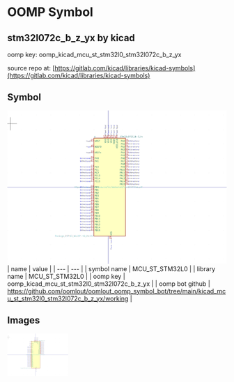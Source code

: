 # OOMP Symbol  
## stm32l072c_b_z_yx  by kicad  
  
oomp key: oomp_kicad_mcu_st_stm32l0_stm32l072c_b_z_yx  
  
source repo at: [https://gitlab.com/kicad/libraries/kicad-symbols](https://gitlab.com/kicad/libraries/kicad-symbols)  
## Symbol  
  
[![working.png](working_600.png)](working.png)  
| name | value | 
| --- | --- | 
| symbol name | MCU_ST_STM32L0 | 
| library name | MCU_ST_STM32L0 | 
| oomp key | oomp_kicad_mcu_st_stm32l0_stm32l072c_b_z_yx | 
| oomp bot github | https://github.com/oomlout/oomlout_oomp_symbol_bot/tree/main/kicad_mcu_st_stm32l0_stm32l072c_b_z_yx/working | 
## Images  
  
[![working.png](working_140.png)](working.png)  
